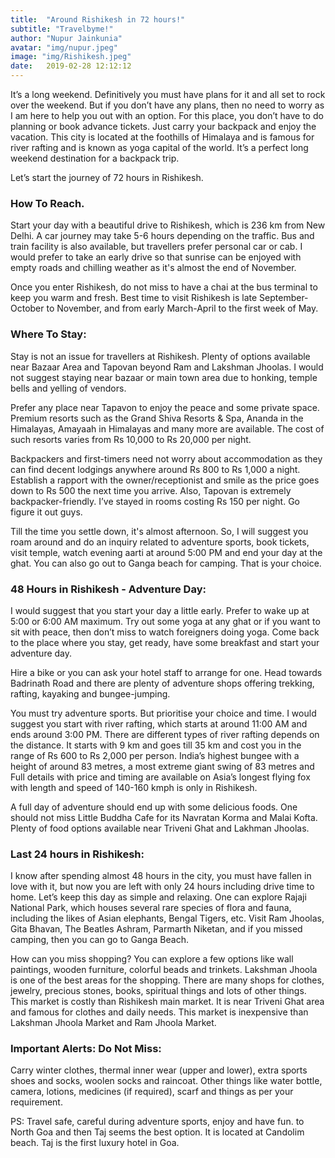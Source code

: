 ```yaml
---
title:  "Around Rishikesh in 72 hours!"
subtitle: "Travelbyme!"
author: "Nupur Jainkunia"
avatar: "img/nupur.jpeg"
image: "img/Rishikesh.jpeg"
date:   2019-02-28 12:12:12
---
```


It’s a long weekend. Definitively you must have plans for it and all set to rock over the weekend.
But if you don’t have any plans, then no need to worry as I am here to help you out with an option. For this place, you don’t have to do planning or book advance tickets. Just carry your backpack and enjoy the vacation. This city is located at the foothills of Himalaya and is famous for river rafting and is known as yoga capital of the world. It’s a perfect long weekend destination for a backpack trip.

Let’s start the journey of 72 hours in Rishikesh.
### How To Reach.
Start your day with a beautiful drive to Rishikesh, which is 236 km from New Delhi. A car journey may take 5-6 hours depending on the traffic. Bus and train facility is also available, but travellers prefer personal car or cab. I would prefer to take an early drive so that sunrise can be enjoyed with empty roads and chilling weather as it's almost the end of November.

Once you enter Rishikesh, do not miss to have a chai at the bus terminal to keep you warm and fresh. Best time to visit Rishikesh is late September-October to November, and from early March-April to the first week of May.
### Where To Stay:
Stay is not an issue for travellers at Rishikesh. Plenty of options available near Bazaar Area and Tapovan beyond Ram and Lakshman Jhoolas. I would not suggest staying near bazaar or main town area due to honking, temple bells and yelling of vendors.

Prefer any place near Tapavon to enjoy the peace and some private space. Premium resorts such as the Grand Shiva Resorts & Spa, Ananda in the Himalayas, Amayaah in Himalayas and many more are available. The cost of such resorts varies from Rs 10,000 to Rs 20,000 per night.

Backpackers and first-timers need not worry about accommodation as they can find decent lodgings anywhere around Rs 800 to Rs 1,000 a night. Establish a rapport with the owner/receptionist and smile as the price goes down to Rs 500 the next time you arrive. Also, Tapovan is extremely backpacker-friendly. I’ve stayed in rooms costing Rs 150 per night. Go figure it out guys.

Till the time you settle down, it's almost afternoon. So, I will suggest you roam around and do an inquiry related to adventure sports, book tickets, visit temple, watch evening aarti at around 5:00 PM and end your day at the ghat. You can also go out to Ganga beach for camping. That is your choice.

### 48 Hours in Rishikesh - Adventure Day: 
I would suggest that you start your day a little early. Prefer to wake up at 5:00 or 6:00 AM maximum. Try out some yoga at any ghat or if you want to sit with peace, then don’t miss to watch foreigners doing yoga. Come back to the place where you stay, get ready, have some breakfast and start your adventure day.

Hire a bike or you can ask your hotel staff to arrange for one. Head towards Badrinath Road and there are plenty of adventure shops offering trekking, rafting, kayaking and bungee-jumping.

You must try adventure sports. But prioritise your choice and time. I would suggest you start with river rafting, which starts at around 11:00 AM and ends around 3:00 PM. There are different types of river rafting depends on the distance. It starts with 9 km and goes till 35 km and cost you in the range of Rs 600 to Rs 2,000 per person. India’s highest bungee with a height of around 83 metres, a most extreme giant swing of 83 metres and Full details with price and timing are available on Asia’s longest flying fox with length and speed of 140-160 kmph is only in Rishikesh.

A full day of adventure should end up with some delicious foods. One should not miss Little Buddha Cafe for its Navratan Korma and Malai Kofta. Plenty of food options available near Triveni Ghat and Lakhman Jhoolas.

### Last 24 hours in Rishikesh: 
I know after spending almost 48 hours in the city, you must have fallen in love with it, but now you are left with only 24 hours including drive time to home. Let’s keep this day as simple and relaxing. One can explore Rajaji National Park, which houses several rare species of flora and fauna, including the likes of Asian elephants, Bengal Tigers, etc. Visit Ram Jhoolas, Gita Bhavan, The Beatles Ashram, Parmarth Niketan, and if you missed camping, then you can go to Ganga Beach.

How can you miss shopping? You can explore a few options like wall paintings, wooden furniture, colorful beads and trinkets. Lakshman Jhoola is one of the best areas for the shopping. There are many shops for clothes, jewelry, precious stones, books, spiritual things and lots of other things. This market is costly than Rishikesh main market. It is near Triveni Ghat area and famous for clothes and daily needs. This market is inexpensive than Lakshman Jhoola Market and Ram Jhoola Market.
### Important Alerts: Do Not Miss: 
Carry winter clothes, thermal inner wear (upper and lower), extra sports shoes and socks, woolen socks and raincoat. Other things like water bottle, camera, lotions, medicines (if required), scarf and things as per your requirement.

PS: Travel safe, careful during adventure sports, enjoy and have fun. to North Goa and then Taj seems the best option. It is located at Candolim beach. Taj is the first luxury hotel in Goa.
